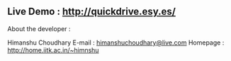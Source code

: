 ## Live Demo : http://quickdrive.esy.es/ ##


About the developer :

Himanshu Choudhary
E-mail : himanshuchoudhary@live.com
Homepage : http://home.iitk.ac.in/~himnshu